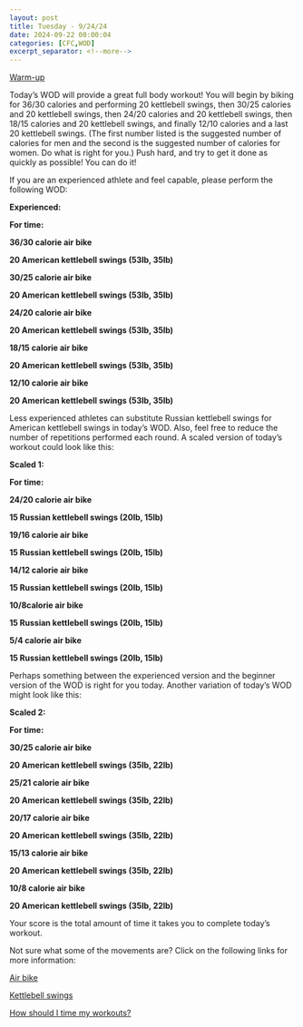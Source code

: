 ```yaml
---
layout: post
title: Tuesday - 9/24/24
date: 2024-09-22 00:00:04
categories: [CFC,WOD]
excerpt_separator: <!--more-->
---
```


[Warm-up](https://communityfitnessclub.wixsite.com/website/post/basic-full-body-warm-up)

Today’s WOD will provide a great full body workout! You will begin by biking for 36/30 calories and performing 20 kettlebell swings, then 30/25 calories and 20 kettlebell swings, then 24/20 calories and 20 kettlebell swings, then 18/15 calories and 20 kettlebell swings, and finally 12/10 calories and a last 20 kettlebell swings. (The first number listed is the suggested number of calories for men and the second is the suggested number of calories for women. Do what is right for you.) Push hard, and try to get it done as quickly as possible! You can do it!

If you are an experienced athlete and feel capable, please perform the following WOD:

**Experienced:**

**For time:**

**36/30 calorie air bike**

**20 American kettlebell swings (53lb, 35lb)**

**30/25 calorie air bike**

**20 American kettlebell swings (53lb, 35lb)**

**24/20 calorie air bike**

**20 American kettlebell swings (53lb, 35lb)**

**18/15 calorie air bike**

**20 American kettlebell swings (53lb, 35lb)**

**12/10 calorie air bike**

**20 American kettlebell swings (53lb, 35lb)**
<!--more-->

Less experienced athletes can substitute Russian kettlebell swings for American kettlebell swings in today’s WOD. Also, feel free to reduce the number of repetitions performed each round. A scaled version of today’s workout could look like this:

**Scaled 1:**

**For time:**

**24/20 calorie air bike**

**15 Russian kettlebell swings (20lb, 15lb)**

**19/16 calorie air bike**

**15 Russian kettlebell swings (20lb, 15lb)**

**14/12 calorie air bike**

**15 Russian kettlebell swings (20lb, 15lb)**

**10/8calorie air bike**

**15 Russian kettlebell swings (20lb, 15lb)**

**5/4 calorie air bike**

**15 Russian kettlebell swings (20lb, 15lb)**

Perhaps something between the experienced version and the beginner version of the WOD is right for you today. Another variation of today’s WOD might look like this:

**Scaled 2:**

**For time:**

**30/25 calorie air bike**

**20 American kettlebell swings (35lb, 22lb)**

**25/21 calorie air bike**

**20 American kettlebell swings (35lb, 22lb)**

**20/17 calorie air bike**

**20 American kettlebell swings (35lb, 22lb)**

**15/13 calorie air bike**

**20 American kettlebell swings (35lb, 22lb)**

**10/8 calorie air bike**

**20 American kettlebell swings (35lb, 22lb)**

Your score is the total amount of time it takes you to complete today’s workout. 

Not sure what some of the movements are? Click on the following links for more information:

[Air bike](https://communityfitnessclub.wixsite.com/website/post/air-bike)

[Kettlebell swings](https://communityfitnessclub.wixsite.com/website/post/kettlebell-swings) 

[How should I time my workouts?](https://communityfitnessclub.wixsite.com/website/post/how-should-i-time-my-workouts)

